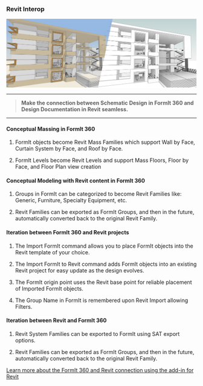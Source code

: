 ### Revit Interop
![](./Images/nhcomxn1k5iql8tdldnu.png)

---
>**Make the connection between Schematic Design in FormIt 360 and Design Documentation in Revit seamless.**

---


#### Conceptual Massing in FormIt 360

1. FormIt objects become Revit Mass Families which support Wall by Face, Curtain System by Face, and Roof by Face.

2. FormIt Levels become Revit Levels and support Mass Floors, Floor by Face, and Floor Plan view creation

#### Conceptual Modeling with Revit content in FormIt 360

1. Groups in FormIt can be categorized to become Revit Families like: Generic, Furniture, Specialty Equipment, etc.

2. Revit Families can be exported as FormIt Groups, and then in the future, automatically converted back to the original Revit Family.

#### Iteration between FormIt 360 and Revit projects

1. The Import FormIt command allows you to place FormIt objects into the Revit template of your choice.

2. The Import FormIt to Revit command adds FormIt objects into an existing Revit project for easy update as the design evolves.

3. The FormIt origin point uses the Revit base point for reliable placement of Imported FormIt objects.

4. The Group Name in FormIt is remembered upon Revit Import allowing Filters.

#### Iteration between Revit and FormIt 360

1. Revit System Families can be exported to FormIt using SAT export options.

2. Revit Families can be exported as FormIt Groups, and then in the future, automatically converted back to the original Revit Family.


[Learn more about the FormIt 360 and Revit connection using the add-in for Revit](http://formit360.autodesk.com/page/formit-360-revit)